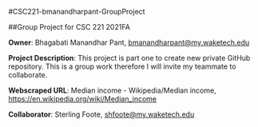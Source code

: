 #CSC221-bmanandharpant-GroupProject

 ##Group Project for CSC 221 2021FA

**Owner**: Bhagabati Manandhar Pant, bmanandharpant@my.waketech.edu

**Project Description**: This project  is part one to create new private GitHub repository. This is a group work therefore I will invite my teammate to collaborate. 

**Webscraped URL**: Median income - Wikipedia/Median income, https://en.wikipedia.org/wiki/Median_income

**Collaborator**: Sterling Foote, shfoote@my.waketech.edu 
